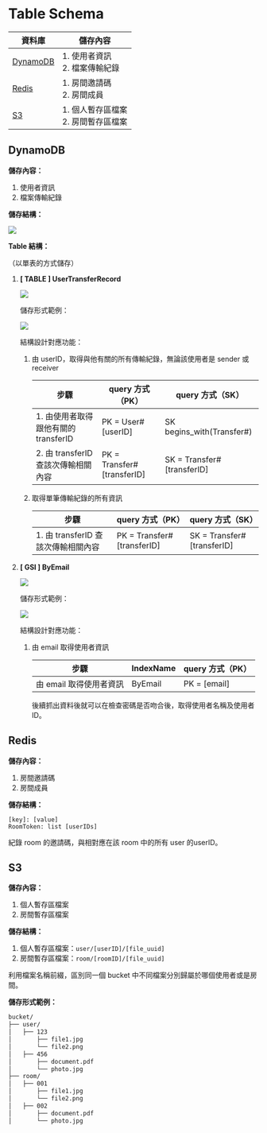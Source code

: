 # Table Schema

| 資料庫                | 儲存內容                               |
| --------------------- | -------------------------------------- |
| [DynamoDB](#dynamodb) | 1. 使用者資訊<br>2. 檔案傳輸紀錄       |
| [Redis](#redis)       | 1. 房間邀請碼<br>2. 房間成員           |
| [S3](#s3)             | 1. 個人暫存區檔案<br>2. 房間暫存區檔案 |

## DynamoDB

**儲存內容：**

1. 使用者資訊
2. 檔案傳輸紀錄

**儲存結構：**

<img src="../assets/table_schema/dynamodb.drawio.png">

**Table 結構：**

（以單表的方式儲存）

1.  **[ TABLE ] UserTransferRecord**

    <img src="../assets/table_schema/dynamodb_main.png">

    儲存形式範例：

    <img src="../assets/table_schema/dynamodb_main_ex.png">

    結構設計對應功能：

    1. 由 userID，取得與他有關的所有傳輸紀錄，無論該使用者是 sender 或 receiver

        | 步驟                                 | query 方式（PK）           | query 方式（SK）           |
        | ------------------------------------ | -------------------------- | -------------------------- |
        | 1. 由使用者取得跟他有關的 transferID | PK = User#[userID]         | SK begins_with(Transfer#)  |
        | 2. 由 transferID 查該次傳輸相關內容  | PK = Transfer#[transferID] | SK = Transfer#[transferID] |

    2. 取得單筆傳輸紀錄的所有資訊

        | 步驟                                | query 方式（PK）           | query 方式（SK）           |
        | ----------------------------------- | -------------------------- | -------------------------- |
        | 1. 由 transferID 查該次傳輸相關內容 | PK = Transfer#[transferID] | SK = Transfer#[transferID] |

2.  **[ GSI ] ByEmail**

    <img src="../assets/table_schema/dynamodb_gsi_byemail.png">

    儲存形式範例：

    <img src="../assets/table_schema/dynamodb_gsi_byemail_ex.png">

    結構設計對應功能：

    1. 由 email 取得使用者資訊

        | 步驟                    | IndexName | query 方式（PK） |
        | ----------------------- | --------- | ---------------- |
        | 由 email 取得使用者資訊 | ByEmail   | PK = [email]     |

        後續抓出資料後就可以在檢查密碼是否吻合後，取得使用者名稱及使用者 ID。

## Redis

**儲存內容：**

1. 房間邀請碼
2. 房間成員

**儲存結構：**

```
[key]: [value]
RoomToken: list [userIDs]
```

紀錄 room 的邀請碼，與相對應在該 room 中的所有 user 的userID。

## S3

**儲存內容：**

1. 個人暫存區檔案
2. 房間暫存區檔案

**儲存結構：**

1. 個人暫存區檔案：`user/[userID]/[file_uuid]`
2. 房間暫存區檔案：`room/[roomID]/[file_uuid]`

利用檔案名稱前綴，區別同一個 bucket 中不同檔案分別歸屬於哪個使用者或是房間。

**儲存形式範例：**

```bash
bucket/
├── user/
│   ├── 123
│       ├── file1.jpg
│       └── file2.png
│   ├── 456
│       ├── document.pdf
│       └── photo.jpg
├── room/
│   ├── 001
│       ├── file1.jpg
│       └── file2.png
│   ├── 002
│       ├── document.pdf
│       └── photo.jpg
```
